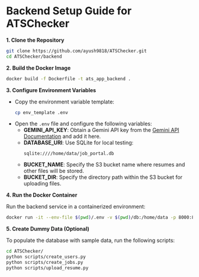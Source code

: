 # Backend Setup Guide for ATSChecker



**1. Clone the Repository**

```bash
git clone https://github.com/ayush9818/ATSChecker.git
cd ATSChecker/backend
```

**2. Build the Docker Image**
```bash
docker build -f Dockerfile -t ats_app_backend .
```

**3. Configure Environment Variables**

- Copy the environment variable template:
    ```bash
    cp env_template .env
    ```
- Open the `.env` file and configure the following variables:
   - **GEMINI_API_KEY**: Obtain a Gemini API key from the [Gemini API Documentation](https://ai.google.dev/gemini-api/docs/api-key) and add it here.
   - **DATABASE_URI**: Use SQLite for local testing:
     ```plaintext
     sqlite:////home/data/job_portal.db
     ```
   - **BUCKET_NAME**: Specify the S3 bucket name where resumes and other files will be stored.
   - **BUCKET_DIR**: Specify the directory path within the S3 bucket for uploading files.

**4. Run the Docker Container**

Run the backend service in a containerized environment:
```bash
docker run -it --env-file $(pwd)/.env -v $(pwd)/db:/home/data -p 8000:8000 ats_app_backend
```

**5. Create Dummy Data (Optional)**

To populate the database with sample data, run the following scripts:
```bash
cd ATSChecker/
python scripts/create_users.py
python scripts/create_jobs.py
python scripts/upload_resume.py
```

